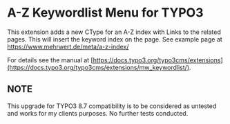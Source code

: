 # A-Z Keywordlist Menu for TYPO3

This extension adds a new CType for an A-Z index with Links to the related pages. This will insert the keyword index on the page. See example page at https://www.mehrwert.de/meta/a-z-index/

For details see the manual at [https://docs.typo3.org/typo3cms/extensions](https://docs.typo3.org/typo3cms/extensions/mw_keywordlist/).

## NOTE

This upgrade for TYPO3 8.7 compatibility is to be considered as untested and works for my clients purposes.
No further tests conducted.
